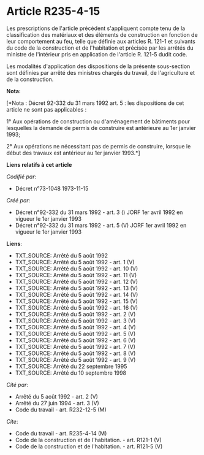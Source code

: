 # Article R235-4-15

Les prescriptions de l'article précédent s'appliquent compte tenu de la classification des matériaux et des éléments de
construction en fonction de leur comportement au feu, telle que définie aux articles R. 121-1 et suivants du code de la
construction et de l'habitation et précisée par les arrêtés du ministre de l'intérieur pris en application de l'article R.
121-5 dudit code.

Les modalités d'application des dispositions de la présente sous-section sont définies par arrêté des ministres chargés du
travail, de l'agriculture et de la construction.

**Nota:**

[*Nota : Décret 92-332 du 31 mars 1992 art. 5 : les dispositions de cet article ne sont pas applicables :

1° Aux opérations de construction ou d'aménagement de bâtiments pour lesquelles la demande de permis de construire est
antérieure au 1er janvier 1993;

2° Aux opérations ne nécessitant pas de permis de construire, lorsque le début des travaux est antérieur au 1er janvier
1993.*]

**Liens relatifs à cet article**

_Codifié par_:

  - Décret n°73-1048 1973-11-15

_Créé par_:

  - Décret n°92-332 du 31 mars 1992 - art. 3 () JORF 1er avril 1992 en vigueur le 1er janvier 1993
  - Décret n°92-332 du 31 mars 1992 - art. 5 (V) JORF 1er avril 1992 en vigueur le 1er janvier 1993

**Liens**:

  - TXT_SOURCE: Arrêté du 5 août 1992
  - TXT_SOURCE: Arrêté du 5 août 1992 - art. 1 (V)
  - TXT_SOURCE: Arrêté du 5 août 1992 - art. 10 (V)
  - TXT_SOURCE: Arrêté du 5 août 1992 - art. 11 (V)
  - TXT_SOURCE: Arrêté du 5 août 1992 - art. 12 (V)
  - TXT_SOURCE: Arrêté du 5 août 1992 - art. 13 (V)
  - TXT_SOURCE: Arrêté du 5 août 1992 - art. 14 (V)
  - TXT_SOURCE: Arrêté du 5 août 1992 - art. 15 (V)
  - TXT_SOURCE: Arrêté du 5 août 1992 - art. 16 (V)
  - TXT_SOURCE: Arrêté du 5 août 1992 - art. 2 (V)
  - TXT_SOURCE: Arrêté du 5 août 1992 - art. 3 (V)
  - TXT_SOURCE: Arrêté du 5 août 1992 - art. 4 (V)
  - TXT_SOURCE: Arrêté du 5 août 1992 - art. 5 (V)
  - TXT_SOURCE: Arrêté du 5 août 1992 - art. 6 (V)
  - TXT_SOURCE: Arrêté du 5 août 1992 - art. 7 (V)
  - TXT_SOURCE: Arrêté du 5 août 1992 - art. 8 (V)
  - TXT_SOURCE: Arrêté du 5 août 1992 - art. 9 (V)
  - TXT_SOURCE: Arrêté du 22 septembre 1995
  - TXT_SOURCE: Arrêté du 10 septembre 1998

_Cité par_:

  - Arrêté du 5 août 1992 - art. 2 (V)
  - Arrêté du 27 juin 1994 - art. 3 (V)
  - Code du travail - art. R232-12-5 (M)

_Cite_:

  - Code du travail - art. R235-4-14 (M)
  - Code de la construction et de l'habitation. - art. R121-1 (V)
  - Code de la construction et de l'habitation. - art. R121-5 (V)

